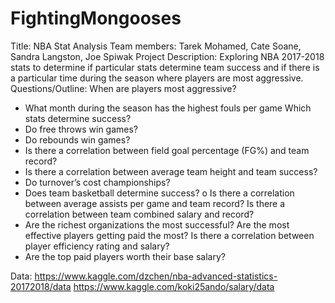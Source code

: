 # FightingMongooses

Title: 
NBA Stat Analysis
Team members: 
Tarek Mohamed, Cate Soane, Sandra Langston, Joe Spiwak
Project Description:
Exploring NBA 2017-2018 stats to determine if particular stats determine team success and if there is a particular time during the season where players are most aggressive.
Questions/Outline:
When are players most aggressive? 
-	What month during the season has the highest fouls per game
Which stats determine success?
-	Do free throws win games?
-	Do rebounds win games?
-	Is there a correlation between field goal percentage (FG%) and team record?
-	Is there a correlation between average team height and team success?
-	Do turnover’s cost championships?
-	Does team basketball determine success?
o	Is there a correlation between average assists per game and team record?
Is there a correlation between team combined salary and record?
-	Are the richest organizations the most successful?
Are the most effective players getting paid the most?
Is there a correlation between player efficiency rating and salary?
-	Are the top paid players worth their base salary?

Data:
https://www.kaggle.com/dzchen/nba-advanced-statistics-20172018/data
https://www.kaggle.com/koki25ando/salary/data

